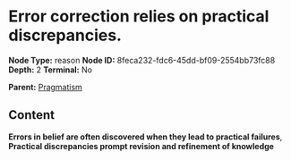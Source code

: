 # Error correction relies on practical discrepancies.

**Node Type:** reason
**Node ID:** 8feca232-fdc6-45dd-bf09-2554bb73fc88
**Depth:** 2
**Terminal:** No

**Parent:** [Pragmatism](pragmatism.md)

## Content

**Errors in belief are often discovered when they lead to practical failures**, **Practical discrepancies prompt revision and refinement of knowledge**
